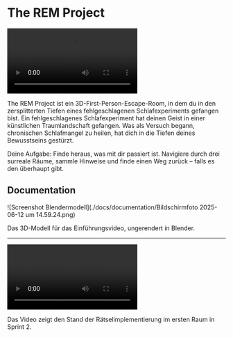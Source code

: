 # The REM Project
![Logo](./docs/design/rem-logo.mp4)


The REM Project ist ein 3D-First-Person-Escape-Room, in dem du in den zersplitterten Tiefen eines fehlgeschlagenen Schlafexperiments gefangen bist. 
Ein fehlgeschlagenes Schlafexperiment hat deinen Geist in einer künstlichen Traumlandschaft gefangen.
Was als Versuch begann, chronischen Schlafmangel zu heilen, hat dich in die Tiefen deines Bewusstseins gestürzt.

Deine Aufgabe:
Finde heraus, was mit dir passiert ist. Navigiere durch drei surreale Räume, sammle Hinweise und finde einen Weg zurück – 
falls es den überhaupt gibt.

## Documentation

![Screenshot Blendermodell](./docs/documentation/Bildschirmfoto 2025-06-12 um 14.59.24.png)

Das 3D-Modell für das Einführungsvideo, ungerendert in Blender.

---
![Screenvideo Raum 1](./docs/documentation/Screen_video_Raum1.mp4)

Das Video zeigt den Stand der Rätselimplementierung im ersten Raum in Sprint 2.
